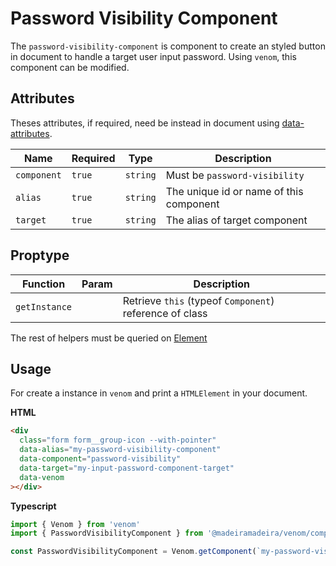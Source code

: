 # Password Visibility Component

The `password-visibility-component` is component to create an styled button in document to handle a target user input password.
Using `venom`, this component can be modified.

## Attributes

Theses attributes, if required, need be instead in document using [data-attributes](https://developer.mozilla.org/pt-BR/docs/Web/HTML/Global_attributes/data-*).

| Name        | Required | Type     | Description                             |
| ----------- | -------- | -------- | --------------------------------------- |
| `component` | `true`   | `string` | Must be `password-visibility`           |
| `alias`     | `true`   | `string` | The unique id or name of this component |
| `target`    | `true`   | `string` | The alias of target component           |

## Proptype

| Function      | Param | Description                                             |
| ------------- | ----- | ------------------------------------------------------- |
| `getInstance` |       | Retrieve `this` (typeof `Component`) reference of class |

The rest of helpers must be queried on [Element](https://developer.mozilla.org/en-US/docs/Web/API/Element)

## Usage

For create a instance in `venom` and print a `HTMLElement` in your document.

**HTML**

```html
<div
  class="form form__group-icon --with-pointer"
  data-alias="my-password-visibility-component"
  data-component="password-visibility"
  data-target="my-input-password-component-target"
  data-venom
></div>
```

**Typescript**

```typescript
import { Venom } from 'venom'
import { PasswordVisibilityComponent } from '@madeiramadeira/venom/components/panel-component/index'

const PasswordVisibilityComponent = Venom.getComponent(`my-password-visibility-component`) as PasswordVisibilityComponent
```
